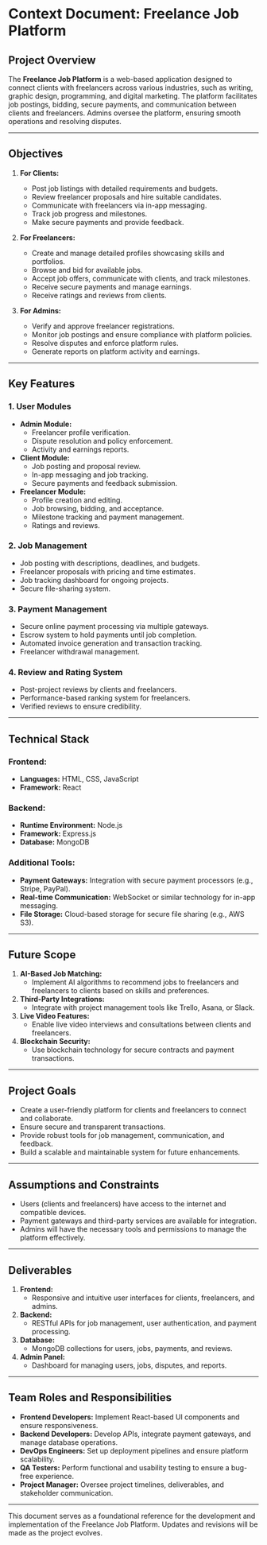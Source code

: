 # Context Document: Freelance Job Platform

## Project Overview
The **Freelance Job Platform** is a web-based application designed to connect clients with freelancers across various industries, such as writing, graphic design, programming, and digital marketing. The platform facilitates job postings, bidding, secure payments, and communication between clients and freelancers. Admins oversee the platform, ensuring smooth operations and resolving disputes.

---

## Objectives
1. **For Clients:**
   - Post job listings with detailed requirements and budgets.
   - Review freelancer proposals and hire suitable candidates.
   - Communicate with freelancers via in-app messaging.
   - Track job progress and milestones.
   - Make secure payments and provide feedback.

2. **For Freelancers:**
   - Create and manage detailed profiles showcasing skills and portfolios.
   - Browse and bid for available jobs.
   - Accept job offers, communicate with clients, and track milestones.
   - Receive secure payments and manage earnings.
   - Receive ratings and reviews from clients.

3. **For Admins:**
   - Verify and approve freelancer registrations.
   - Monitor job postings and ensure compliance with platform policies.
   - Resolve disputes and enforce platform rules.
   - Generate reports on platform activity and earnings.

---

## Key Features
### 1. **User Modules**
   - **Admin Module:**
     - Freelancer profile verification.
     - Dispute resolution and policy enforcement.
     - Activity and earnings reports.
   - **Client Module:**
     - Job posting and proposal review.
     - In-app messaging and job tracking.
     - Secure payments and feedback submission.
   - **Freelancer Module:**
     - Profile creation and editing.
     - Job browsing, bidding, and acceptance.
     - Milestone tracking and payment management.
     - Ratings and reviews.

### 2. **Job Management**
   - Job posting with descriptions, deadlines, and budgets.
   - Freelancer proposals with pricing and time estimates.
   - Job tracking dashboard for ongoing projects.
   - Secure file-sharing system.

### 3. **Payment Management**
   - Secure online payment processing via multiple gateways.
   - Escrow system to hold payments until job completion.
   - Automated invoice generation and transaction tracking.
   - Freelancer withdrawal management.

### 4. **Review and Rating System**
   - Post-project reviews by clients and freelancers.
   - Performance-based ranking system for freelancers.
   - Verified reviews to ensure credibility.

---

## Technical Stack
### Frontend:
- **Languages:** HTML, CSS, JavaScript
- **Framework:** React

### Backend:
- **Runtime Environment:** Node.js
- **Framework:** Express.js
- **Database:** MongoDB

### Additional Tools:
- **Payment Gateways:** Integration with secure payment processors (e.g., Stripe, PayPal).
- **Real-time Communication:** WebSocket or similar technology for in-app messaging.
- **File Storage:** Cloud-based storage for secure file sharing (e.g., AWS S3).

---

## Future Scope
1. **AI-Based Job Matching:**
   - Implement AI algorithms to recommend jobs to freelancers and freelancers to clients based on skills and preferences.
2. **Third-Party Integrations:**
   - Integrate with project management tools like Trello, Asana, or Slack.
3. **Live Video Features:**
   - Enable live video interviews and consultations between clients and freelancers.
4. **Blockchain Security:**
   - Use blockchain technology for secure contracts and payment transactions.

---

## Project Goals
- Create a user-friendly platform for clients and freelancers to connect and collaborate.
- Ensure secure and transparent transactions.
- Provide robust tools for job management, communication, and feedback.
- Build a scalable and maintainable system for future enhancements.

---

## Assumptions and Constraints
- Users (clients and freelancers) have access to the internet and compatible devices.
- Payment gateways and third-party services are available for integration.
- Admins will have the necessary tools and permissions to manage the platform effectively.

---

## Deliverables
1. **Frontend:**
   - Responsive and intuitive user interfaces for clients, freelancers, and admins.
2. **Backend:**
   - RESTful APIs for job management, user authentication, and payment processing.
3. **Database:**
   - MongoDB collections for users, jobs, payments, and reviews.
4. **Admin Panel:**
   - Dashboard for managing users, jobs, disputes, and reports.

---

## Team Roles and Responsibilities
- **Frontend Developers:** Implement React-based UI components and ensure responsiveness.
- **Backend Developers:** Develop APIs, integrate payment gateways, and manage database operations.
- **DevOps Engineers:** Set up deployment pipelines and ensure platform scalability.
- **QA Testers:** Perform functional and usability testing to ensure a bug-free experience.
- **Project Manager:** Oversee project timelines, deliverables, and stakeholder communication.

---

This document serves as a foundational reference for the development and implementation of the Freelance Job Platform. Updates and revisions will be made as the project evolves.